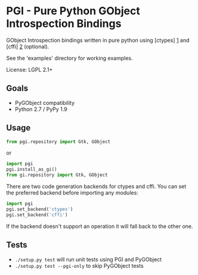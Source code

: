 PGI - Pure Python GObject Introspection Bindings
================================================

 GObject Introspection bindings written in pure python using [ctypes] [1]
 and [cffi] [2] (optional).

 See the 'examples' directory for working examples.

 License: LGPL 2.1+

[1]: http://docs.python.org/2/library/ctypes.html   "ctypes"
[2]: http://cffi.readthedocs.org/en/latest/         "cffi"

Goals
-----

 - PyGObject compatibility
 - Python 2.7 / PyPy 1.9

Usage
-----

```python
from pgi.repository import Gtk, GObject
```

or

```python
import pgi
pgi.install_as_gi()
from gi.repository import Gtk, GObject
```

There are two code generation backends for ctypes and cffi. You can set
the preferred backend before importing any modules:

```python
import pgi
pgi.set_backend('ctypes')
pgi.set_backend('cffi')
```

If the backend doesn't support an operation it will fall back to the other one.

Tests
-----

 - `./setup.py test` will run unit tests using PGI and PyGObject
 - `./setup.py test --pgi-only` to skip PyGObject tests
